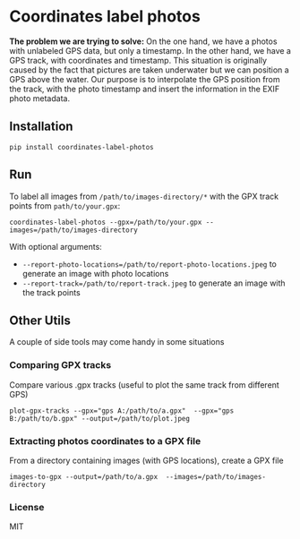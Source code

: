 # Coordinates label photos

**The problem we are trying to solve:** On the one hand, we have a photos with unlabeled GPS data, but only a timestamp.
In the other hand, we have a GPS track, with coordinates and timestamp. 
This situation is originally caused by the fact that pictures are taken underwater but we can position a GPS above the water.
Our purpose is to interpolate the GPS position from the track, with the photo timestamp and insert the information in the EXIF photo metadata.

## Installation 

    pip install coordinates-label-photos

## Run
To label all images from `/path/to/images-directory/*` with the GPX track points from `path/to/your.gpx`:

    coordinates-label-photos --gpx=/path/to/your.gpx --images=/path/to/images-directory

With optional arguments:
  * `--report-photo-locations=/path/to/report-photo-locations.jpeg` to generate an image with photo locations
  * `--report-track=/path/to/report-track.jpeg` to generate an image with the track points

## Other Utils

A couple of side tools may come handy in some situations

### Comparing GPX tracks

Compare various .gpx tracks (useful to plot the same track from different GPS)

    plot-gpx-tracks --gpx="gps A:/path/to/a.gpx"  --gpx="gps B:/path/to/b.gpx" --output=/path/to/plot.jpeg

### Extracting photos coordinates to a GPX file

From a directory containing images (with GPS locations), create a GPX file 

    images-to-gpx --output=/path/to/a.gpx  --images=/path/to/images-directory

### License 
MIT

